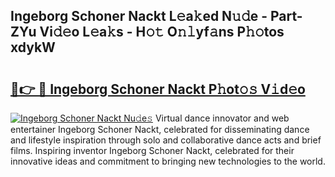 ## Ingeborg Schoner Nackt L𝚎a𝚔ed N𝚞𝚍e - Part-ZYu Vi𝚍𝚎o L𝚎a𝚔s - H𝚘𝚝 O𝚗𝚕yf𝚊ns P𝚑𝚘tos xdykW

# <h2><a href="http://kfalg2c.oniu.top/?m=Ingeborg+Schoner+Nackt">🔗👉 🔴 Ingeborg Schoner Nackt P𝚑ot𝚘𝚜 V𝚒d𝚎o</a></h2>

[![Ingeborg Schoner Nackt Nu𝚍e𝚜](https://i.imgur.com/0qMVB7G.gif)](http://kfalg2c.oniu.top/?m=Ingeborg+Schoner+Nackt)
Virtual dance innovator and web entertainer Ingeborg Schoner Nackt, celebrated for disseminating dance and lifestyle inspiration through solo and collaborative dance acts and brief films. Inspiring inventor Ingeborg Schoner Nackt, celebrated for their innovative ideas and commitment to bringing new technologies to the world.  
